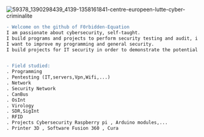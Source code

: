 
<!--
**F0rbidden-Equation/F0rbidden-Equation** is a ✨ _special_ ✨ repository because its `README.md` (this file) appears on your GitHub profile.

Here are some ideas to get you started:

- 🔭 I’m currently working on ...
- 🌱 I’m currently learning ...
- 👯 I’m looking to collaborate on ...
- 🤔 I’m looking for help with ...
- 💬 Ask me about ...
- 📫 How to reach me: ...
- 😄 Pronouns: ...
- ⚡ Fun fact: ...
-->
![59378_1390298439_4139-1358161841-centre-europeen-lutte-cyber-criminalite](https://user-images.githubusercontent.com/59021489/158181723-96099a90-9916-425f-b557-80d76d56a05a.jpg)
```diff
- Welcome on the github of F0rbidden-Equation
I am passionate about cybersecurity, self-taught.
I build programs and projects to perform security testing and audit, i share my projects, programs on github. 
I want to improve my programming and general security. 
I build projects for IT security in order to demonstrate the potential risks and measures in order to correct it.


- Field studied:
. Programming 
. Pentesting (IT,servers,Vpn,Wifi,...) 
. Network  
. Security Network
. CanBus
. OsInt
. Virology
. SDR,SigInt 
. RFID
. Projects Cybersecurity Raspberry pi , Arduino modules,...
. Printer 3D , Software Fusion 360 , Cura
```
